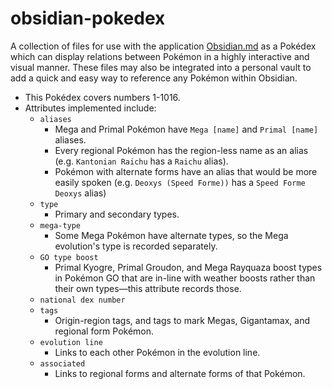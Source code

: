# obsidian-pokedex

A collection of files for use with the application [Obsidian.md](https://obsidian.md/) as a Pokédex which can display relations between Pokémon in a highly interactive and visual manner. These files may also be integrated into a personal vault to add a quick and easy way to reference any Pokémon within Obsidian.

- This Pokédex covers numbers 1-1016.
- Attributes implemented include:
	- `aliases`
		- Mega and Primal Pokémon have `Mega [name]` and `Primal [name]` aliases.
		- Every regional Pokémon has the region-less name as an alias (e.g. `Kantonian Raichu` has a `Raichu` alias).
		- Pokémon with alternate forms have an alias that would be more easily spoken (e.g. `Deoxys (Speed Forme))` has a `Speed Forme Deoxys` alias)
	- `type`
		- Primary and secondary types.
	- `mega-type`
		- Some Mega Pokémon have alternate types, so the Mega evolution's type is recorded separately.
	- `GO type boost`
		- Primal Kyogre, Primal Groudon, and Mega Rayquaza boost types in Pokémon GO that are in-line with weather boosts rather than their own types—this attribute records those.
	- `national dex number`
	- `tags`
		- Origin-region tags, and tags to mark Megas, Gigantamax, and regional form Pokémon.
	- `evolution line`
		- Links to each other Pokémon in the evolution line.
	- `associated`
		- Links to regional forms and alternate forms of that Pokémon.

